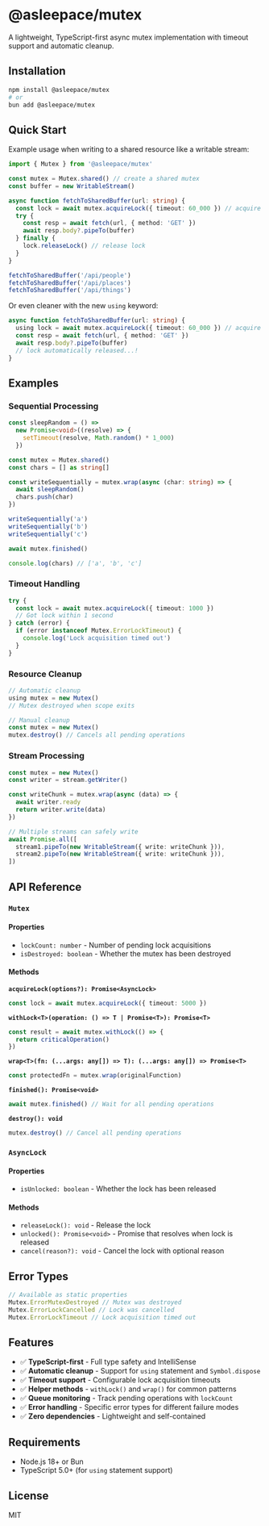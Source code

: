 # @asleepace/mutex

A lightweight, TypeScript-first async mutex implementation with timeout support and automatic cleanup.

## Installation

```bash
npm install @asleepace/mutex
# or
bun add @asleepace/mutex
```

## Quick Start

Example usage when writing to a shared resource like a writable stream:

```typescript
import { Mutex } from '@asleepace/mutex'

const mutex = Mutex.shared() // create a shared mutex
const buffer = new WritableStream()

async function fetchToSharedBuffer(url: string) {
  const lock = await mutex.acquireLock({ timeout: 60_000 }) // acquire lock
  try {
    const resp = await fetch(url, { method: 'GET' })
    await resp.body?.pipeTo(buffer)
  } finally {
    lock.releaseLock() // release lock
  }
}

fetchToSharedBuffer('/api/people')
fetchToSharedBuffer('/api/places')
fetchToSharedBuffer('/api/things')
```

Or even cleaner with the new `using` keyword:

```typescript
async function fetchToSharedBuffer(url: string) {
  using lock = await mutex.acquireLock({ timeout: 60_000 }) // acquire lock
  const resp = await fetch(url, { method: 'GET' })
  await resp.body?.pipeTo(buffer)
  // lock automatically released...!
}
```

## Examples

### Sequential Processing

```typescript
const sleepRandom = () =>
  new Promise<void>((resolve) => {
    setTimeout(resolve, Math.random() * 1_000)
  })

const mutex = Mutex.shared()
const chars = [] as string[]

const writeSequentially = mutex.wrap(async (char: string) => {
  await sleepRandom()
  chars.push(char)
})

writeSequentially('a')
writeSequentially('b')
writeSequentially('c')

await mutex.finished()

console.log(chars) // ['a', 'b', 'c']
```

### Timeout Handling

```typescript
try {
  const lock = await mutex.acquireLock({ timeout: 1000 })
  // Got lock within 1 second
} catch (error) {
  if (error instanceof Mutex.ErrorLockTimeout) {
    console.log('Lock acquisition timed out')
  }
}
```

### Resource Cleanup

```typescript
// Automatic cleanup
using mutex = new Mutex()
// Mutex destroyed when scope exits

// Manual cleanup
const mutex = new Mutex()
mutex.destroy() // Cancels all pending operations
```

### Stream Processing

```typescript
const mutex = new Mutex()
const writer = stream.getWriter()

const writeChunk = mutex.wrap(async (data) => {
  await writer.ready
  return writer.write(data)
})

// Multiple streams can safely write
await Promise.all([
  stream1.pipeTo(new WritableStream({ write: writeChunk })),
  stream2.pipeTo(new WritableStream({ write: writeChunk })),
])
```

## API Reference

### `Mutex`

#### Properties

- `lockCount: number` - Number of pending lock acquisitions
- `isDestroyed: boolean` - Whether the mutex has been destroyed

#### Methods

**`acquireLock(options?): Promise<AsyncLock>`**

```typescript
const lock = await mutex.acquireLock({ timeout: 5000 })
```

**`withLock<T>(operation: () => T | Promise<T>): Promise<T>`**

```typescript
const result = await mutex.withLock(() => {
  return criticalOperation()
})
```

**`wrap<T>(fn: (...args: any[]) => T): (...args: any[]) => Promise<T>`**

```typescript
const protectedFn = mutex.wrap(originalFunction)
```

**`finished(): Promise<void>`**

```typescript
await mutex.finished() // Wait for all pending operations
```

**`destroy(): void`**

```typescript
mutex.destroy() // Cancel all pending operations
```

### `AsyncLock`

#### Properties

- `isUnlocked: boolean` - Whether the lock has been released

#### Methods

- `releaseLock(): void` - Release the lock
- `unlocked(): Promise<void>` - Promise that resolves when lock is released
- `cancel(reason?): void` - Cancel the lock with optional reason

## Error Types

```typescript
// Available as static properties
Mutex.ErrorMutexDestroyed // Mutex was destroyed
Mutex.ErrorLockCancelled // Lock was cancelled
Mutex.ErrorLockTimeout // Lock acquisition timed out
```

## Features

- ✅ **TypeScript-first** - Full type safety and IntelliSense
- ✅ **Automatic cleanup** - Support for `using` statement and `Symbol.dispose`
- ✅ **Timeout support** - Configurable lock acquisition timeouts
- ✅ **Helper methods** - `withLock()` and `wrap()` for common patterns
- ✅ **Queue monitoring** - Track pending operations with `lockCount`
- ✅ **Error handling** - Specific error types for different failure modes
- ✅ **Zero dependencies** - Lightweight and self-contained

## Requirements

- Node.js 18+ or Bun
- TypeScript 5.0+ (for `using` statement support)

## License

MIT
